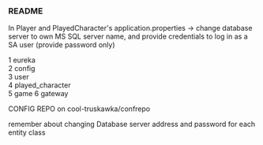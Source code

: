 ### README

In Player and PlayedCharacter's application.properties -> change database server to own MS SQL server name, and provide credentials to log in as a SA user (provide password only)

1 eureka    
2 config    
3 user   
4 played_character   
5 game
6 gateway   

CONFIG REPO on cool-truskawka/confrepo

remember about changing Database server address and password for each entity class
